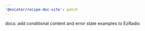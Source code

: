 ```yaml
---
'@ezcater/recipe-doc-site': patch
---
```


docs: add conditional content and error state examples to EzRadio
